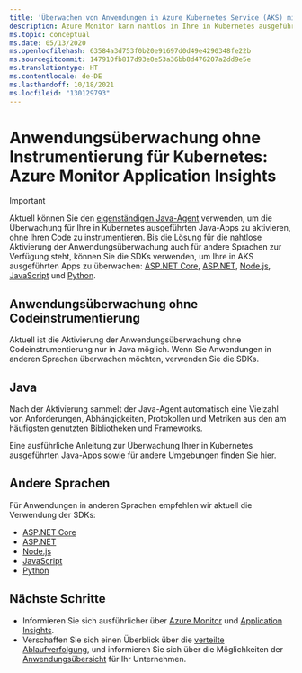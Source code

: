 ```yaml
---
title: 'Überwachen von Anwendungen in Azure Kubernetes Service (AKS) mit Application Insights: Azure Monitor | Microsoft-Dokumentation'
description: Azure Monitor kann nahtlos in Ihre in Kubernetes ausgeführte Anwendung integriert werden und ermöglicht eine blitzschnelle Erkennung von Problemen mit Ihren Apps.
ms.topic: conceptual
ms.date: 05/13/2020
ms.openlocfilehash: 63584a3d753f0b20e91697d0d49e4290348fe22b
ms.sourcegitcommit: 147910fb817d93e0e53a36bb8d476207a2dd9e5e
ms.translationtype: HT
ms.contentlocale: de-DE
ms.lasthandoff: 10/18/2021
ms.locfileid: "130129793"
---
```

# <a name="zero-instrumentation-application-monitoring-for-kubernetes---azure-monitor-application-insights"></a>Anwendungsüberwachung ohne Instrumentierung für Kubernetes: Azure Monitor Application Insights

> [!IMPORTANT]
>  Aktuell können Sie den [eigenständigen Java-Agent](./java-in-process-agent.md) verwenden, um die Überwachung für Ihre in Kubernetes ausgeführten Java-Apps zu aktivieren, ohne Ihren Code zu instrumentieren. Bis die Lösung für die nahtlose Aktivierung der Anwendungsüberwachung auch für andere Sprachen zur Verfügung steht, können Sie die SDKs verwenden, um Ihre in AKS ausgeführten Apps zu überwachen: [ASP.NET Core](./asp-net-core.md), [ASP.NET](./asp-net.md), [Node.js](./nodejs.md), [JavaScript](./javascript.md) und [Python](./opencensus-python.md).

## <a name="application-monitoring-without-instrumenting-the-code"></a>Anwendungsüberwachung ohne Codeinstrumentierung
Aktuell ist die Aktivierung der Anwendungsüberwachung ohne Codeinstrumentierung nur in Java möglich. Wenn Sie Anwendungen in anderen Sprachen überwachen möchten, verwenden Sie die SDKs. 

## <a name="java"></a>Java
Nach der Aktivierung sammelt der Java-Agent automatisch eine Vielzahl von Anforderungen, Abhängigkeiten, Protokollen und Metriken aus den am häufigsten genutzten Bibliotheken und Frameworks.

Eine ausführliche Anleitung zur Überwachung Ihrer in Kubernetes ausgeführten Java-Apps sowie für andere Umgebungen finden Sie [hier](./java-in-process-agent.md). 

## <a name="other-languages"></a>Andere Sprachen

Für Anwendungen in anderen Sprachen empfehlen wir aktuell die Verwendung der SDKs:
* [ASP.NET Core](./asp-net-core.md)
* [ASP.NET](./asp-net.md)
* [Node.js](./nodejs.md) 
* [JavaScript](./javascript.md)
* [Python](./opencensus-python.md)

## <a name="next-steps"></a>Nächste Schritte

* Informieren Sie sich ausführlicher über [Azure Monitor](../overview.md) und [Application Insights](./app-insights-overview.md).
* Verschaffen Sie sich einen Überblick über die [verteilte Ablaufverfolgung](./distributed-tracing.md), und informieren Sie sich über die Möglichkeiten der [Anwendungsübersicht](./app-map.md?tabs=net) für Ihr Unternehmen.
